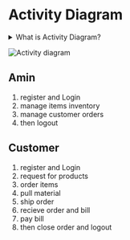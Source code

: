 # Activity Diagram

<details>
  <summary markdown="span">What is Activity Diagram?</summary>
  Activity diagram is another important behavioral diagram in UML diagram to describe dynamic aspects of the system. Activity diagram is used in software modeling as well as business modeling and is essentially an advanced version of flow chart that modeling the flow from one activity to another activity.
</details>

![Activity diagram](https://uupload.ir/files/izdd_activity_diagram2.jpeg)

## Amin
1. register and Login
2. manage items inventory
3. manage customer orders
4. then logout

## Customer
1. register and Login
2. request for products
3. order items
4. pull material
5. ship order
6. recieve order and bill
7. pay bill
8. then close order and logout
